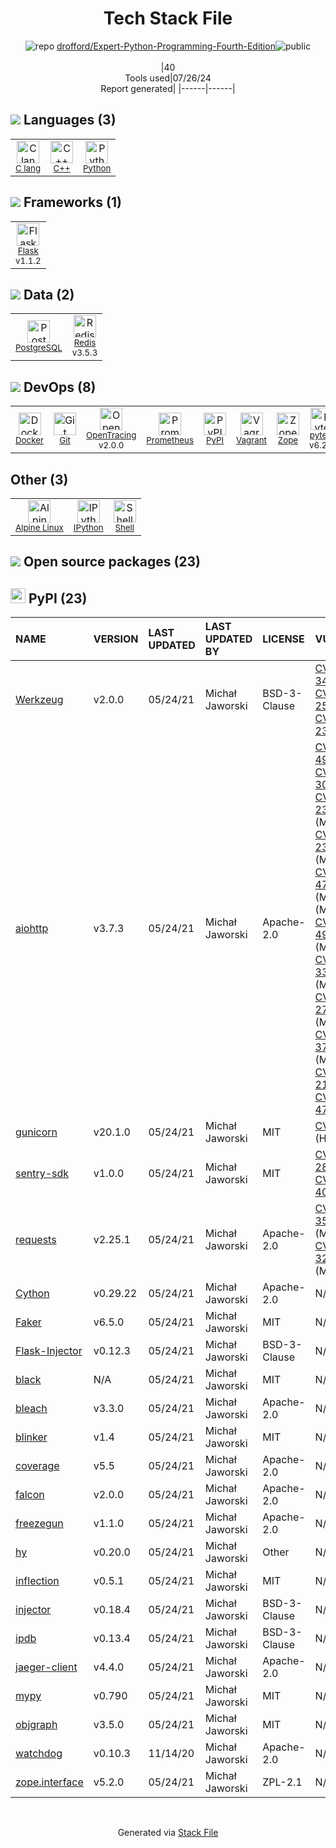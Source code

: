 <!--
&lt;--- Readme.md Snippet without images Start ---&gt;
## Tech Stack
drofford/Expert-Python-Programming-Fourth-Edition is built on the following main stack:

- [C lang](http://en.wikipedia.org/wiki/C_(programming_language)) – Languages
- [C++](http://www.cplusplus.com/) – Languages
- [Python](https://www.python.org) – Languages
- [Flask](http://flask.pocoo.org/) – Microframeworks (Backend)
- [PostgreSQL](http://www.postgresql.org/) – Databases
- [Redis](http://redis.io/) – In-Memory Databases
- [Docker](https://www.docker.com/) – Virtual Machine Platforms & Containers
- [OpenTracing](http://opentracing.io/) – Monitoring Tools
- [Prometheus](http://prometheus.io/) – Monitoring Tools
- [Vagrant](http://www.vagrantup.com/) – Virtual Machine Management
- [Zope](https://www.zope.org) – Web Servers
- [pytest](http://pytest.org/latest/) – Testing Frameworks
- [Alpine Linux](https://www.alpinelinux.org/) – Operating Systems
- [IPython](http://ipython.org/index.html) – Shells
- [Shell](https://en.wikipedia.org/wiki/Shell_script) – Shells

Full tech stack [here](/techstack.md)

&lt;--- Readme.md Snippet without images End ---&gt;

&lt;--- Readme.md Snippet with images Start ---&gt;
## Tech Stack
drofford/Expert-Python-Programming-Fourth-Edition is built on the following main stack:

- <img width='25' height='25' src='https://img.stackshare.io/no-img-open-source.png' alt='C lang'/> [C lang](http://en.wikipedia.org/wiki/C_(programming_language)) – Languages
- <img width='25' height='25' src='https://img.stackshare.io/service/1049/cplusplus.png' alt='C++'/> [C++](http://www.cplusplus.com/) – Languages
- <img width='25' height='25' src='https://img.stackshare.io/service/993/pUBY5pVj.png' alt='Python'/> [Python](https://www.python.org) – Languages
- <img width='25' height='25' src='https://img.stackshare.io/service/1001/default_6d109315b60108628b7cd3e159b84645c31ef0e2.png' alt='Flask'/> [Flask](http://flask.pocoo.org/) – Microframeworks (Backend)
- <img width='25' height='25' src='https://img.stackshare.io/service/1028/ASOhU5xJ.png' alt='PostgreSQL'/> [PostgreSQL](http://www.postgresql.org/) – Databases
- <img width='25' height='25' src='https://img.stackshare.io/service/1031/default_cbce472cd134adc6688572f999e9122b9657d4ba.png' alt='Redis'/> [Redis](http://redis.io/) – In-Memory Databases
- <img width='25' height='25' src='https://img.stackshare.io/service/586/n4u37v9t_400x400.png' alt='Docker'/> [Docker](https://www.docker.com/) – Virtual Machine Platforms & Containers
- <img width='25' height='25' src='https://img.stackshare.io/service/6941/ktuguoGc_400x400.jpg' alt='OpenTracing'/> [OpenTracing](http://opentracing.io/) – Monitoring Tools
- <img width='25' height='25' src='https://img.stackshare.io/service/2501/default_3cf1b307194b26782be5cb209d30360580ae5b3c.png' alt='Prometheus'/> [Prometheus](http://prometheus.io/) – Monitoring Tools
- <img width='25' height='25' src='https://img.stackshare.io/service/768/150px-Vagrant.png' alt='Vagrant'/> [Vagrant](http://www.vagrantup.com/) – Virtual Machine Management
- <img width='25' height='25' src='https://img.stackshare.io/service/6969/zopeHIres_400x400.jpg' alt='Zope'/> [Zope](https://www.zope.org) – Web Servers
- <img width='25' height='25' src='https://img.stackshare.io/service/4586/Lu99Qe0Z_400x400.png' alt='pytest'/> [pytest](http://pytest.org/latest/) – Testing Frameworks
- <img width='25' height='25' src='https://img.stackshare.io/service/6429/alpine_linux.png' alt='Alpine Linux'/> [Alpine Linux](https://www.alpinelinux.org/) – Operating Systems
- <img width='25' height='25' src='https://img.stackshare.io/service/4477/820a0bb9a44fe5a1d640993ab1e6fd84_400x400.png' alt='IPython'/> [IPython](http://ipython.org/index.html) – Shells
- <img width='25' height='25' src='https://img.stackshare.io/service/4631/default_c2062d40130562bdc836c13dbca02d318205a962.png' alt='Shell'/> [Shell](https://en.wikipedia.org/wiki/Shell_script) – Shells

Full tech stack [here](/techstack.md)

&lt;--- Readme.md Snippet with images End ---&gt;
-->
<div align="center">

# Tech Stack File
![](https://img.stackshare.io/repo.svg "repo") [drofford/Expert-Python-Programming-Fourth-Edition](https://github.com/drofford/Expert-Python-Programming-Fourth-Edition)![](https://img.stackshare.io/public_badge.svg "public")
<br/><br/>
|40<br/>Tools used|07/26/24 <br/>Report generated|
|------|------|
</div>

## <img src='https://img.stackshare.io/languages.svg'/> Languages (3)
<table><tr>
  <td align='center'>
  <img width='36' height='36' src='https://img.stackshare.io/no-img-open-source.png' alt='C lang'>
  <br>
  <sub><a href="http://en.wikipedia.org/wiki/C_(programming_language)">C lang</a></sub>
  <br>
  <sub></sub>
</td>

<td align='center'>
  <img width='36' height='36' src='https://img.stackshare.io/service/1049/cplusplus.png' alt='C++'>
  <br>
  <sub><a href="http://www.cplusplus.com/">C++</a></sub>
  <br>
  <sub></sub>
</td>

<td align='center'>
  <img width='36' height='36' src='https://img.stackshare.io/service/993/pUBY5pVj.png' alt='Python'>
  <br>
  <sub><a href="https://www.python.org">Python</a></sub>
  <br>
  <sub></sub>
</td>

</tr>
</table>

## <img src='https://img.stackshare.io/frameworks.svg'/> Frameworks (1)
<table><tr>
  <td align='center'>
  <img width='36' height='36' src='https://img.stackshare.io/service/1001/default_6d109315b60108628b7cd3e159b84645c31ef0e2.png' alt='Flask'>
  <br>
  <sub><a href="http://flask.pocoo.org/">Flask</a></sub>
  <br>
  <sub>v1.1.2</sub>
</td>

</tr>
</table>

## <img src='https://img.stackshare.io/databases.svg'/> Data (2)
<table><tr>
  <td align='center'>
  <img width='36' height='36' src='https://img.stackshare.io/service/1028/ASOhU5xJ.png' alt='PostgreSQL'>
  <br>
  <sub><a href="http://www.postgresql.org/">PostgreSQL</a></sub>
  <br>
  <sub></sub>
</td>

<td align='center'>
  <img width='36' height='36' src='https://img.stackshare.io/service/1031/default_cbce472cd134adc6688572f999e9122b9657d4ba.png' alt='Redis'>
  <br>
  <sub><a href="http://redis.io/">Redis</a></sub>
  <br>
  <sub>v3.5.3</sub>
</td>

</tr>
</table>

## <img src='https://img.stackshare.io/devops.svg'/> DevOps (8)
<table><tr>
  <td align='center'>
  <img width='36' height='36' src='https://img.stackshare.io/service/586/n4u37v9t_400x400.png' alt='Docker'>
  <br>
  <sub><a href="https://www.docker.com/">Docker</a></sub>
  <br>
  <sub></sub>
</td>

<td align='center'>
  <img width='36' height='36' src='https://img.stackshare.io/service/1046/git.png' alt='Git'>
  <br>
  <sub><a href="http://git-scm.com/">Git</a></sub>
  <br>
  <sub></sub>
</td>

<td align='center'>
  <img width='36' height='36' src='https://img.stackshare.io/service/6941/ktuguoGc_400x400.jpg' alt='OpenTracing'>
  <br>
  <sub><a href="http://opentracing.io/">OpenTracing</a></sub>
  <br>
  <sub>v2.0.0</sub>
</td>

<td align='center'>
  <img width='36' height='36' src='https://img.stackshare.io/service/2501/default_3cf1b307194b26782be5cb209d30360580ae5b3c.png' alt='Prometheus'>
  <br>
  <sub><a href="http://prometheus.io/">Prometheus</a></sub>
  <br>
  <sub></sub>
</td>

<td align='center'>
  <img width='36' height='36' src='https://img.stackshare.io/service/12572/-RIWgodF_400x400.jpg' alt='PyPI'>
  <br>
  <sub><a href="https://pypi.org/">PyPI</a></sub>
  <br>
  <sub></sub>
</td>

<td align='center'>
  <img width='36' height='36' src='https://img.stackshare.io/service/768/150px-Vagrant.png' alt='Vagrant'>
  <br>
  <sub><a href="http://www.vagrantup.com/">Vagrant</a></sub>
  <br>
  <sub></sub>
</td>

<td align='center'>
  <img width='36' height='36' src='https://img.stackshare.io/service/6969/zopeHIres_400x400.jpg' alt='Zope'>
  <br>
  <sub><a href="https://www.zope.org">Zope</a></sub>
  <br>
  <sub></sub>
</td>

<td align='center'>
  <img width='36' height='36' src='https://img.stackshare.io/service/4586/Lu99Qe0Z_400x400.png' alt='pytest'>
  <br>
  <sub><a href="http://pytest.org/latest/">pytest</a></sub>
  <br>
  <sub>v6.2.2</sub>
</td>

</tr>
</table>

## Other (3)
<table><tr>
  <td align='center'>
  <img width='36' height='36' src='https://img.stackshare.io/service/6429/alpine_linux.png' alt='Alpine Linux'>
  <br>
  <sub><a href="https://www.alpinelinux.org/">Alpine Linux</a></sub>
  <br>
  <sub></sub>
</td>

<td align='center'>
  <img width='36' height='36' src='https://img.stackshare.io/service/4477/820a0bb9a44fe5a1d640993ab1e6fd84_400x400.png' alt='IPython'>
  <br>
  <sub><a href="http://ipython.org/index.html">IPython</a></sub>
  <br>
  <sub></sub>
</td>

<td align='center'>
  <img width='36' height='36' src='https://img.stackshare.io/service/4631/default_c2062d40130562bdc836c13dbca02d318205a962.png' alt='Shell'>
  <br>
  <sub><a href="https://en.wikipedia.org/wiki/Shell_script">Shell</a></sub>
  <br>
  <sub></sub>
</td>

</tr>
</table>


## <img src='https://img.stackshare.io/group.svg' /> Open source packages (23)</h2>

## <img width='24' height='24' src='https://img.stackshare.io/service/12572/-RIWgodF_400x400.jpg'/> PyPI (23)

|NAME|VERSION|LAST UPDATED|LAST UPDATED BY|LICENSE|VULNERABILITIES|
|:------|:------|:------|:------|:------|:------|
|[Werkzeug](https://pypi.org/project/Werkzeug)|v2.0.0|05/24/21|Michał Jaworski |BSD-3-Clause|[CVE-2024-34069](https://github.com/advisories/GHSA-2g68-c3qc-8985) (High)<br/>[CVE-2023-25577](https://github.com/advisories/GHSA-xg9f-g7g7-2323) (High)<br/>[CVE-2023-23934](https://github.com/advisories/GHSA-px8h-6qxv-m22q) (Low)|
|[aiohttp](https://pypi.org/project/aiohttp)|v3.7.3|05/24/21|Michał Jaworski |Apache-2.0|[CVE-2023-49081](https://github.com/advisories/GHSA-q3qx-c6g2-7pw2) (High)<br/>[CVE-2024-30251](https://github.com/advisories/GHSA-5m98-qgg9-wh84) (High)<br/>[CVE-2024-23829](https://github.com/advisories/GHSA-8qpw-xqxj-h4r2) (Moderate)<br/>[CVE-2024-23334](https://github.com/advisories/GHSA-5h86-8mv2-jq9f) (Moderate)<br/>[CVE-2023-47627](https://github.com/advisories/GHSA-gfw2-4jvh-wgfg) (Moderate)<br/>[](https://github.com/advisories/GHSA-pjjw-qhg8-p2p9) (Moderate)<br/>[CVE-2023-49082](https://github.com/advisories/GHSA-qvrw-v9rv-5rjx) (Moderate)<br/>[CVE-2022-33124](https://github.com/advisories/GHSA-rwqr-c348-m5wr) (Moderate)<br/>[CVE-2024-27306](https://github.com/advisories/GHSA-7gpw-8wmc-pm8g) (Moderate)<br/>[CVE-2023-37276](https://github.com/advisories/GHSA-45c4-8wx5-qw6w) (Moderate)<br/>[CVE-2021-21330](https://github.com/advisories/GHSA-v6wp-4m6f-gcjg) (Low)<br/>[CVE-2023-47641](https://github.com/advisories/GHSA-xx9p-xxvh-7g8j) (Low)|
|[gunicorn](https://pypi.org/project/gunicorn)|v20.1.0|05/24/21|Michał Jaworski |MIT|[CVE-2024-1135](https://github.com/advisories/GHSA-w3h3-4rj7-4ph4) (High)|
|[sentry-sdk](https://pypi.org/project/sentry-sdk)|v1.0.0|05/24/21|Michał Jaworski |MIT|[CVE-2023-28117](https://github.com/advisories/GHSA-29pr-6jr8-q5jm) (High)<br/>[CVE-2024-40647](https://github.com/advisories/GHSA-g92j-qhmh-64v2) (Low)|
|[requests](https://pypi.org/project/requests)|v2.25.1|05/24/21|Michał Jaworski |Apache-2.0|[CVE-2024-35195](https://github.com/advisories/GHSA-9wx4-h78v-vm56) (Moderate)<br/>[CVE-2023-32681](https://github.com/advisories/GHSA-j8r2-6x86-q33q) (Moderate)|
|[Cython](https://pypi.org/project/Cython)|v0.29.22|05/24/21|Michał Jaworski |Apache-2.0|N/A|
|[Faker](https://pypi.org/project/Faker)|v6.5.0|05/24/21|Michał Jaworski |MIT|N/A|
|[Flask-Injector](https://pypi.org/project/Flask-Injector)|v0.12.3|05/24/21|Michał Jaworski |BSD-3-Clause|N/A|
|[black](https://pypi.org/project/black)|N/A|05/24/21|Michał Jaworski |MIT|N/A|
|[bleach](https://pypi.org/project/bleach)|v3.3.0|05/24/21|Michał Jaworski |Apache-2.0|N/A|
|[blinker](https://pypi.org/project/blinker)|v1.4|05/24/21|Michał Jaworski |MIT|N/A|
|[coverage](https://pypi.org/project/coverage)|v5.5|05/24/21|Michał Jaworski |Apache-2.0|N/A|
|[falcon](https://pypi.org/project/falcon)|v2.0.0|05/24/21|Michał Jaworski |Apache-2.0|N/A|
|[freezegun](https://pypi.org/project/freezegun)|v1.1.0|05/24/21|Michał Jaworski |Apache-2.0|N/A|
|[hy](https://pypi.org/project/hy)|v0.20.0|05/24/21|Michał Jaworski |Other|N/A|
|[inflection](https://pypi.org/project/inflection)|v0.5.1|05/24/21|Michał Jaworski |MIT|N/A|
|[injector](https://pypi.org/project/injector)|v0.18.4|05/24/21|Michał Jaworski |BSD-3-Clause|N/A|
|[ipdb](https://pypi.org/project/ipdb)|v0.13.4|05/24/21|Michał Jaworski |BSD-3-Clause|N/A|
|[jaeger-client](https://pypi.org/project/jaeger-client)|v4.4.0|05/24/21|Michał Jaworski |Apache-2.0|N/A|
|[mypy](https://pypi.org/project/mypy)|v0.790|05/24/21|Michał Jaworski |MIT|N/A|
|[objgraph](https://pypi.org/project/objgraph)|v3.5.0|05/24/21|Michał Jaworski |MIT|N/A|
|[watchdog](https://pypi.org/project/watchdog)|v0.10.3|11/14/20|Michał Jaworski |Apache-2.0|N/A|
|[zope.interface](https://pypi.org/project/zope.interface)|v5.2.0|05/24/21|Michał Jaworski |ZPL-2.1|N/A|

<br/>
<div align='center'>

Generated via [Stack File](https://github.com/marketplace/stack-file)
